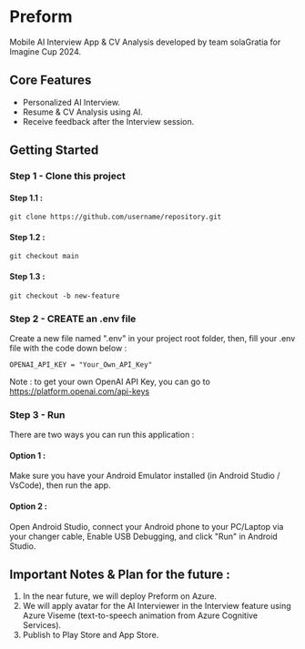 # Preform
Mobile AI Interview App & CV Analysis developed by team solaGratia for Imagine Cup 2024.

## Core Features
+ Personalized AI Interview.
+ Resume & CV Analysis using AI.
+ Receive feedback after the Interview session.

## Getting Started
### Step 1 - Clone this project
#### Step 1.1 :
```
git clone https://github.com/username/repository.git
```

#### Step 1.2 :
```
git checkout main
```

#### Step 1.3 :
```
git checkout -b new-feature
```

### Step 2 - CREATE an .env file
Create a new file named ".env" in your project root folder, then, fill your .env file with the code down below :
```
OPENAI_API_KEY = "Your_Own_API_Key"
```

Note : to get your own OpenAI API Key, you can go to https://platform.openai.com/api-keys

### Step 3 - Run
There are two ways you can run this application :
#### Option 1 :
Make sure you have your Android Emulator installed (in Android Studio / VsCode), then run the app.
#### Option 2 :
Open Android Studio, connect your Android phone to your PC/Laptop via your changer cable, Enable USB Debugging, and click "Run" in Android Studio.

## Important Notes & Plan for the future :
1. In the near future, we will deploy Preform on Azure.
2. We will apply avatar for the AI Interviewer in the Interview feature using Azure Viseme (text-to-speech animation from Azure Cognitive Services).
3. Publish to Play Store and App Store.
